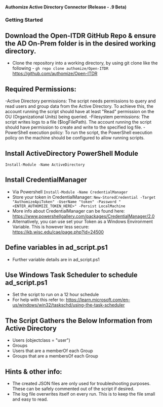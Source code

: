#### Authomize Active Directory Connector (Release - .9 Beta)

### Getting Started

## Download the Open-ITDR GitHub Repo & ensure the AD On-Prem folder is in the desired working directory. 
- Clone the repository into a working directory, by using git clone like the following - 
`gh repo clone authomize/Open-ITDR` https://github.com/authomize/Open-ITDR

## Required Permissions: 
-Active Directory permissions: The script needs permissions to query and read users and group data from the Active Directory. To achieve this, the account running the script should have at least "Read" permission on the OU (Organizational Units) being queried.
-Filesystem permissions: The script writes logs to a file ($logFilePath). The account running the script should have permission to create and write to the specified log file.
-PowerShell execution policy: To run the script, the PowerShell execution policy on the machine should be configured to allow running scripts. 

## Install ActiveDirectory PowerShell Module
`Install-Module -Name ActiveDirectory`

## Install CredentialManager 
- Via Powershell `Install-Module -Name CredentialManager`
- Store your token in CredentialManager:
	`New-StoredCredential -Target "AuthomizeApiToken" -UserName "token" -Password "<ENTER_AUTHOMIZE_TOKEN_HERE>" -Persist LocalMachine`
- More info about CredentialManager can be found here: https://www.powershellgallery.com/packages/CredentialManager/2.0
- Alternatively, you can use set your Token as a Windows Environment Variable. This is however less secure: https://kb.wisc.edu/cae/page.php?id=24500

## Define variables in ad_script.ps1
- Further variable details are in ad_script.ps1

## Use Windows Task Scheduler to schedule ad_script.ps1
- Set the script to run on a 12 hour schedule
- For help with this refer to: https://learn.microsoft.com/en-us/windows/win32/taskschd/using-the-task-scheduler

## The Script Gathers the Below Information from Active Directory
- Users (objectclass = "user")
- Groups
- Users that are a memberOf each Group
- Groups that are a membersOf each Group

## Hints & other info:
- The created JSON files are only used for troubleshooting purposes. These can be safely commented out of the script if desired.
- The log file overwrites itself on every run. This is to keep the file small and easy to read.

